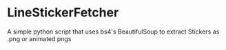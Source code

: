 # LineStickerFetcher
A simple python script that uses bs4's BeautifulSoup to extract Stickers as .png or animated pngs
